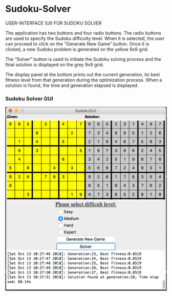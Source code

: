 # Sudoku-Solver
USER-INTERFACE (UI) FOR SUDOKU SOLVER

The application has two buttons and four radio buttons. The radio buttons are used to specify the Sudoku difficulty level. When it is selected, the user can proceed to click on the “Generate New Game” button. Once it is clicked, a new Sudoku problem is generated on the yellow 9x9 grid.

The “Solver” button is used to initiate the Sudoku solving process and the final solution is displayed on the grey 9x9 grid.

The display panel at the bottom prints out the current generation, its best fitness level from that generation during the optimization process. When a solution is found, the time and generation elapsed is displayed.

### Sudoku Solver GUI
![Screenshot](sudoku_solver_gui.png)


